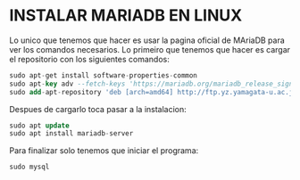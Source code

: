 # INSTALAR MARIADB EN LINUX

Lo unico que tenemos que hacer es usar la pagina oficial de MAriaDB para ver los comandos necesarios.
Lo primeiro que tenemos que hacer es cargar el repositorio con los siguientes comandos:
```sql
sudo apt-get install software-properties-common
sudo apt-key adv --fetch-keys 'https://mariadb.org/mariadb_release_signing_key.asc'
sudo add-apt-repository 'deb [arch=amd64] http://ftp.yz.yamagata-u.ac.jp/pub/dbms/mariadb/repo/10.4/ubuntu eoan main'
```

Despues de cargarlo toca pasar a la instalacion:
```sql
sudo apt update
sudo apt install mariadb-server
```

Para finalizar solo tenemos que iniciar el programa:
```sql
sudo mysql
```

